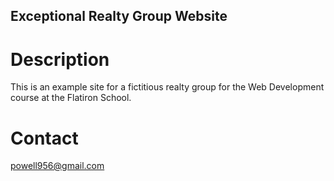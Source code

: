 Exceptional Realty Group Website
---

# Description
This is an example site for a fictitious realty group for the Web Development course at the Flatiron School.

# Contact
powell956@gmail.com
